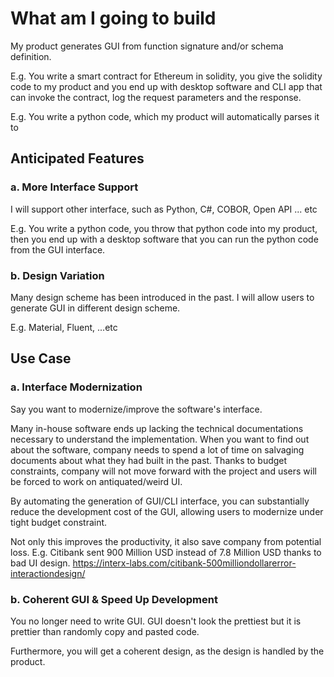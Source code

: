 # What am I going to build
My product generates GUI from function signature and/or schema definition.

E.g.  You write a smart contract for Ethereum in solidity, you give the solidity code to my product and you end up with desktop software and CLI app that can invoke the contract, log the request parameters and the response.

E.g. You write a python code, which my product will automatically parses it to 

## Anticipated Features
### a. More Interface Support
I will support other interface, such as Python, C#, COBOR, Open API ... etc

E.g. You write a python code, you throw that python code into my product, then  you end up with a desktop software that you can run the python code from the GUI interface.

### b. Design Variation
Many design scheme has been introduced in the past. I will allow users to generate GUI in different design scheme.

E.g. Material, Fluent, ...etc

## Use Case
### a. Interface Modernization
Say you want to modernize/improve the software's interface.

Many in-house software ends up lacking the technical documentations necessary to understand the implementation. When you want to find out about the software, company needs to spend a lot of time on salvaging documents about what they had built in the past. 
Thanks to budget constraints, company will not move forward with the project and users will be forced to work on antiquated/weird UI.

By automating the generation of GUI/CLI interface, you can substantially reduce the development cost of the GUI, allowing users to modernize under tight budget constraint.

Not only this improves the productivity, it also save company from potential loss.
E.g. Citibank sent 900 Million USD instead of 7.8 Million USD thanks to bad UI design.
https://interx-labs.com/citibank-500milliondollarerror-interactiondesign/

### b. Coherent GUI & Speed Up Development
You no longer need to write GUI. GUI doesn't look the prettiest but it is prettier than randomly copy and pasted code.

Furthermore, you will get a coherent design, as the design is handled by the product.